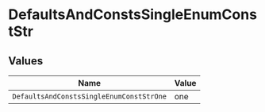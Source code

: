 # DefaultsAndConstsSingleEnumConstStr


## Values

| Name                                     | Value                                    |
| ---------------------------------------- | ---------------------------------------- |
| `DefaultsAndConstsSingleEnumConstStrOne` | one                                      |